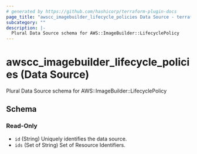 ```yaml
---
# generated by https://github.com/hashicorp/terraform-plugin-docs
page_title: "awscc_imagebuilder_lifecycle_policies Data Source - terraform-provider-awscc"
subcategory: ""
description: |-
  Plural Data Source schema for AWS::ImageBuilder::LifecyclePolicy
---
```


# awscc_imagebuilder_lifecycle_policies (Data Source)

Plural Data Source schema for AWS::ImageBuilder::LifecyclePolicy



<!-- schema generated by tfplugindocs -->
## Schema

### Read-Only

- `id` (String) Uniquely identifies the data source.
- `ids` (Set of String) Set of Resource Identifiers.
